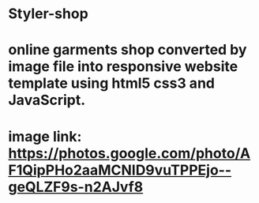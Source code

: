 # Styler-shop
# online garments shop converted by image file into responsive website template using html5 css3 and JavaScript.
# image link: https://photos.google.com/photo/AF1QipPHo2aaMCNID9vuTPPEjo--geQLZF9s-n2AJvf8

